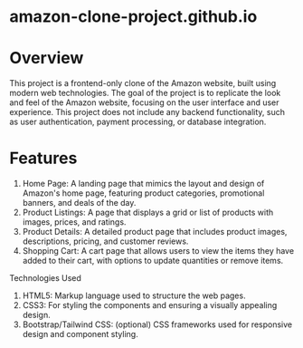 # amazon-clone-project.github.io

# Overview
This project is a frontend-only clone of the Amazon website, built using modern web technologies. The goal of the project is to replicate the look and feel of the Amazon website, focusing on the user interface and user experience. This project does not include any backend functionality, such as user authentication, payment processing, or database integration.

# Features
1. Home Page: A landing page that mimics the layout and design of Amazon's home page, featuring product categories, promotional banners, and deals of the day.
2. Product Listings: A page that displays a grid or list of products with images, prices, and ratings.
3. Product Details: A detailed product page that includes product images, descriptions, pricing, and customer reviews.
4. Shopping Cart: A cart page that allows users to view the items they have added to their cart, with options to update quantities or remove items.

Technologies Used
1. HTML5: Markup language used to structure the web pages.
2. CSS3: For styling the components and ensuring a visually appealing design.
3. Bootstrap/Tailwind CSS: (optional) CSS frameworks used for responsive design and component styling.

